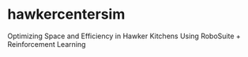 # hawkercentersim
Optimizing Space and Efficiency in Hawker Kitchens Using RoboSuite + Reinforcement Learning
